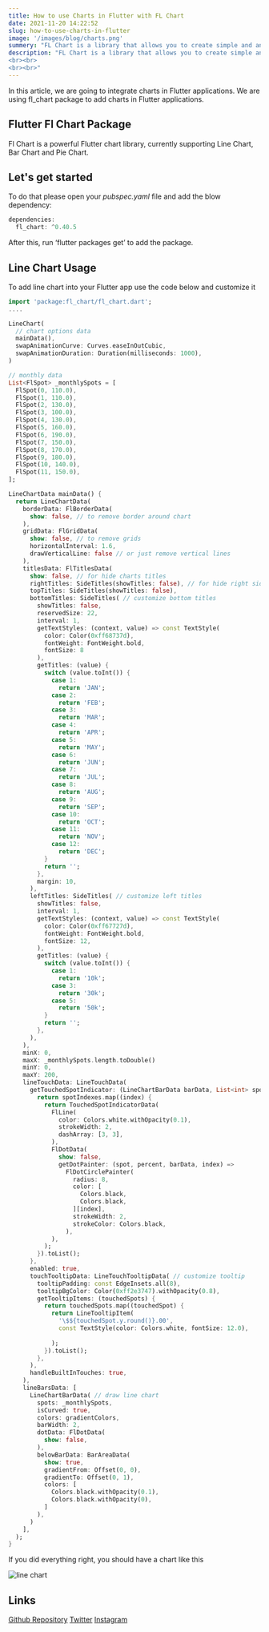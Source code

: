 ```yaml
---
title: How to use Charts in Flutter with FL Chart
date: 2021-11-20 14:22:52
slug: how-to-use-charts-in-flutter
image: '/images/blog/charts.png'
summery: "FL Chart is a library that allows you to create simple and animated charts in Flutter."
description: "FL Chart is a library that allows you to create simple and animated charts in Flutter.
<br><br>
<br><br>"
---
```

<p class="text-lg text-gray-700">In this article, we are going to integrate charts in Flutter applications. We are using fl_chart package to add charts in Flutter applications.</p>
<div class="h-10"></div>

<h2 class="text-2xl font-semibold border-b pb-3 text-gray-800">Flutter Fl Chart Package</h2>
<div class="h-4"></div>
<p class="text-gray-700">Fl Chart is a powerful Flutter chart library, currently supporting Line Chart, Bar Chart and Pie Chart.</p>
<div class="h-8"></div>

<h2 class="text-2xl font-semibold border-b pb-3">Let's get started</h2>
<div class="h-4"></div>

<p class="text-gray-700">To do that please open your <em>pubspec.yaml</em> file and add the blow dependency:</p>

```dart
dependencies:
  fl_chart: ^0.40.5
```
<div class="h-4"></div>
<p class="text-gray-700">After this, run ‘flutter packages get’ to add the package.</p>
<div class="h-8"></div>

<h2 class="text-2xl font-semibold border-b pb-3 text-gray-800">Line Chart Usage</h2>
<div class="h-4"></div>

<p class="text-gray-700">To add line chart into your Flutter app use the code below and customize it</p>

```dart
import 'package:fl_chart/fl_chart.dart';
....

LineChart(
  // chart options data
  mainData(),
  swapAnimationCurve: Curves.easeInOutCubic,
  swapAnimationDuration: Duration(milliseconds: 1000),
)
```
```dart
// monthly data
List<FlSpot> _monthlySpots = [
  FlSpot(0, 110.0),
  FlSpot(1, 110.0),
  FlSpot(2, 130.0),
  FlSpot(3, 100.0),
  FlSpot(4, 130.0),
  FlSpot(5, 160.0),
  FlSpot(6, 190.0),
  FlSpot(7, 150.0),
  FlSpot(8, 170.0),
  FlSpot(9, 180.0),
  FlSpot(10, 140.0),
  FlSpot(11, 150.0),
];

LineChartData mainData() {
  return LineChartData(
    borderData: FlBorderData(
      show: false, // to remove border around chart
    ),
    gridData: FlGridData(
      show: false, // to remove grids 
      horizontalInterval: 1.6,
      drawVerticalLine: false // or just remove vertical lines
    ),
    titlesData: FlTitlesData(
      show: false, // for hide charts titles
      rightTitles: SideTitles(showTitles: false), // for hide right side titles
      topTitles: SideTitles(showTitles: false),
      bottomTitles: SideTitles( // customize bottom titles
        showTitles: false,
        reservedSize: 22,
        interval: 1,
        getTextStyles: (context, value) => const TextStyle(
          color: Color(0xff68737d),
          fontWeight: FontWeight.bold,
          fontSize: 8
        ),
        getTitles: (value) {
          switch (value.toInt()) {
            case 1:
              return 'JAN';
            case 2:
              return 'FEB';
            case 3:
              return 'MAR';
            case 4:
              return 'APR';
            case 5:
              return 'MAY';
            case 6:
              return 'JUN';
            case 7:
              return 'JUL';
            case 8:
              return 'AUG';
            case 9:
              return 'SEP';
            case 10:
              return 'OCT';
            case 11:
              return 'NOV';
            case 12:
              return 'DEC';
          }
          return '';
        },
        margin: 10,
      ),
      leftTitles: SideTitles( // customize left titles
        showTitles: false,
        interval: 1,
        getTextStyles: (context, value) => const TextStyle(
          color: Color(0xff67727d),
          fontWeight: FontWeight.bold,
          fontSize: 12,
        ),
        getTitles: (value) {
          switch (value.toInt()) {
            case 1:
              return '10k';
            case 3:
              return '30k';
            case 5:
              return '50k';
          }
          return '';
        },
      ),
    ),
    minX: 0,
    maxX: _monthlySpots.length.toDouble()
    minY: 0,
    maxY: 200,
    lineTouchData: LineTouchData(
      getTouchedSpotIndicator: (LineChartBarData barData, List<int> spotIndexes) {
        return spotIndexes.map((index) {
          return TouchedSpotIndicatorData(
            FlLine(
              color: Colors.white.withOpacity(0.1),
              strokeWidth: 2,
              dashArray: [3, 3],
            ),
            FlDotData(
              show: false,
              getDotPainter: (spot, percent, barData, index) =>
                FlDotCirclePainter(
                  radius: 8,
                  color: [
                    Colors.black,
                    Colors.black,
                  ][index],
                  strokeWidth: 2,
                  strokeColor: Colors.black,
                ),
            ),
          );
        }).toList();
      },
      enabled: true,
      touchTooltipData: LineTouchTooltipData( // customize tooltip
        tooltipPadding: const EdgeInsets.all(8),
        tooltipBgColor: Color(0xff2e3747).withOpacity(0.8),
        getTooltipItems: (touchedSpots) {
          return touchedSpots.map((touchedSpot) {
            return LineTooltipItem(
              '\$${touchedSpot.y.round()}.00',
              const TextStyle(color: Colors.white, fontSize: 12.0),
              
            );
          }).toList();
        },
      ),
      handleBuiltInTouches: true,
    ),
    lineBarsData: [
      LineChartBarData( // draw line chart
        spots: _monthlySpots,
        isCurved: true,
        colors: gradientColors,
        barWidth: 2,
        dotData: FlDotData(
          show: false,
        ),
        belowBarData: BarAreaData(
          show: true,
          gradientFrom: Offset(0, 0),
          gradientTo: Offset(0, 1),
          colors: [
            Colors.black.withOpacity(0.1),
            Colors.black.withOpacity(0),
          ]
        ),
      )
    ],
  );
}
```
<div class="h-10"></div>
<p class="text-gray-700">If you did everything right, you should have a chart like this</p>
<div class="h-10"></div>
<div class="flex justify-center">
  <img src="/images/blog/chart/final-screen.png" alt="line chart" class="w-3/6">
</div>
<div class="h-10"></div>
<h2 class="text-2xl font-semibold border-b pb-3 text-gray-800">Links</h2>
<div class="h-4"></div>

<a href="https://github.com/afgprogrammer/Flutter-examples" target="blank" class="block text-blue-900 mb-3" title="Github repository">Github Repository</a>
<a href="https://twitter.com/afgprogrammer" target="blank" class="block text-blue-900 mb-3" title="Twitter account">Twitter</a>
<a href="https://instagram.com/theflutterlover" target="blank" class="block text-blue-900" title="Instagram account">Instagram</a>
<div class="h-40"></div>

